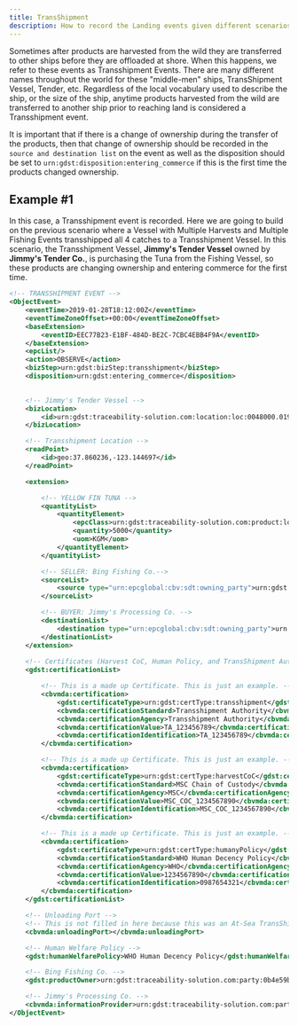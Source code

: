 ```yaml
---
title: TransShipment
description: How to record the Landing events given different scenarios.
---
```


Sometimes after products are harvested from the wild they are transferred to other ships before they are offloaded at shore. When this happens, we refer to these events as Transshipment Events. There are many different names throughout the world for these "middle-men" ships, TransShipment Vessel, Tender, etc. Regardless of the local vocabulary used to describe the ship, or the size of the ship, anytime products harvested from the wild are transferred to another ship prior to reaching land is considered a Transshipment event.

It is important that if there is a change of ownership during the transfer of the products, then that change of ownership should be recorded in the `source and destination list` on the event as well as the disposition should be set to `urn:gdst:disposition:entering_commerce` if this is the first time the products changed ownership.


## Example #1

In this case, a Transshipment event is recorded. Here we are going to build on the previous scenario where a Vessel with Multiple Harvests and Multiple Fishing Events transshipped all 4 catches to a Transshipment Vessel. In this scenario, the Transshipment Vessel, **Jimmy's Tender Vessel** owned by **Jimmy's Tender Co.**, is purchasing the Tuna from the Fishing Vessel, so these products are changing ownership and entering commerce for the first time.

```xml
<!-- TRANSSHIPMENT EVENT -->
<ObjectEvent>
    <eventTime>2019-01-28T18:12:00Z</eventTime>
    <eventTimeZoneOffset>+00:00</eventTimeZoneOffset>
    <baseExtension>
        <eventID>EEC77B23-E1BF-484D-BE2C-7CBC4EBB4F9A</eventID>
    </baseExtension>
    <epcList/>
    <action>OBSERVE</action>
    <bizStep>urn:gdst:bizStep:transshipment</bizStep>
    <disposition>urn:gdst:entering_commerce</disposition>
    

    <!-- Jimmy's Tender Vessel -->
    <bizLocation>
        <id>urn:gdst:traceability-solution.com:location:loc:0048000.019283"</id>
    </bizLocation>

    <!-- Transshipment Location -->
    <readPoint>
        <id>geo:37.860236,-123.144697</id>
    </readPoint>

    <extension>

        <!-- YELLOW FIN TUNA -->
        <quantityList>
            <quantityElement>
                <epcClass>urn:gdst:traceability-solution.com:product:lot:class:0b4e59bb-29ba-4edd-8e51-7e8d1a96dce7.YFT-FILLET.LOT20203015</epcClass>
                <quantity>5000</quantity>
                <uom>KGM</uom>
            </quantityElement>
        </quantityList>

        <!-- SELLER: Bing Fishing Co.-->
        <sourceList>
            <source type="urn:epcglobal:cbv:sdt:owning_party">urn:gdst:traceability-solution.com:party:0b4e59bb-29ba-4edd-8e51-7e8d1a96dce7</source>
        </sourceList>

        <!-- BUYER: Jimmy's Processing Co. -->
        <destinationList>
            <destination type="urn:epcglobal:cbv:sdt:owning_party">urn:gdst:traceability-solution.com:party:0048000.000001</destination>
        </destinationList>
    </extension>
    
    <!-- Certificates (Harvest CoC, Human Policy, and TransShipment Authorization) -->
    <gdst:certificationList>

        <!-- This is a made up Certificate. This is just an example. -->
        <cbvmda:certification>
            <gdst:certificateType>urn:gdst:certType:transshipment</gdst:certificateType>
            <cbvmda:certificationStandard>Transshipment Authority</cbvmda:certificationStandard>
            <cbvmda:certificationAgency>Transshipment Authority</cbvmda:certificationAgency>
            <cbvmda:certificationValue>TA_123456789</cbvmda:certificationValue>
            <cbvmda:certificationIdentification>TA_123456789</cbvmda:certificationIdentification>
        </cbvmda:certification>

        <!-- This is a made up Certificate. This is just an example. -->
        <cbvmda:certification>
            <gdst:certificateType>urn:gdst:certType:harvestCoC</gdst:certificateType>
            <cbvmda:certificationStandard>MSC Chain of Custody</cbvmda:certificationStandard>
            <cbvmda:certificationAgency>MSC</cbvmda:certificationAgency>
            <cbvmda:certificationValue>MSC_COC_1234567890</cbvmda:certificationValue>
            <cbvmda:certificationIdentification>MSC_COC_1234567890</cbvmda:certificationIdentification>
        </cbvmda:certification>

        <!-- This is a made up Certificate. This is just an example. -->
        <cbvmda:certification>
            <gdst:certificateType>urn:gdst:certType:humanyPolicy</gdst:certificateType>
            <cbvmda:certificationStandard>WHO Human Decency Policy</cbvmda:certificationStandard>
            <cbvmda:certificationAgency>WHO</cbvmda:certificationAgency>
            <cbvmda:certificationValue>1234567890</cbvmda:certificationValue>
            <cbvmda:certificationIdentification>0987654321</cbvmda:certificationIdentification>
        </cbvmda:certification>
    </gdst:certificationList>

    <!-- Unloading Port -->
    <!-- This is not filled in here because this was an At-Sea TransShipment. Just including an example of where this attribute goes. -->
    <cbvmda:unloadingPort></cbvmda:unloadingPort>

    <!-- Human Welfare Policy -->
    <gdst:humanWelfarePolicy>WHO Human Decency Policy</gdst:humanWelfarePolicy>

    <!-- Bing Fishing Co. -->
    <gdst:productOwner>urn:gdst:traceability-solution.com:party:0b4e59bb-29ba-4edd-8e51-7e8d1a96dce7</gdst:productOwner>

    <!-- Jimmy's Processing Co. -->
    <cbvmda:informationProvider>urn:gdst:traceability-solution.com:party:0048000.000001</cbvmda:informationProvider>
</ObjectEvent>
```